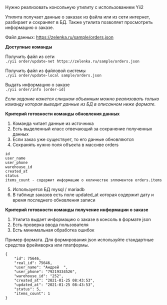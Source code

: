 Нужно реализовать консольную утилиту с использованием Yii2

Утилита получает данные о заказах из файла или из сети интернет, разбирает и сохраняет в БД. Также утилита позволяет просмотреть информацию о заказе.

Файл данных: https://zelenka.ru/sample/orders.json


**Доступные команды**

Получить файл из сети<br>
`./yii order/update-net https://zelenka.ru/sample/orders.json`

Получить файл из файловой системы<br>
`./yii order/update-local sample/orders.json`

Выдать информацию о заказе<br>
`./yii order/info [order-id]`

*Если задание кажется слишком объемным можно реализовать только команду которая выводит данные из БД в описанном ниже формате.*


**Критерий готовности команды обновления данных**

1. Команда читает данные из источника
2. Есть выделенный класс отвечающий за сохранение полученных данных
3. Если заказ уже существует, то его данные обновляются
4. Сохранять нужно поля объекта в массиве orders

```
id
user_name
user_phone
warehouse_id
created_at
status
items_count - содержит информацию о количестве эллементов orders.items
```

5. Используется БД mysql / mariadb
6. В таблице заказов есть поле updated_at которая содержит дату и время последнего обновления записи


**Критерий готовности команды получение информации о заказе**

1. Утилита выдает информацию о заказе в консоль в формате json
2. Есть проверка ввода пользователя
3. Есть минимальная обработка ошибок


Пример формата. Для формирования json используйте стандартные средства фреймворка или платформы.

```
{
	"id": 75646,
	"real_id": 75646,
	"user_name": "Андрей  ",
	"user_phone": "79219334526",
	"warehouse_id": "252",
	"created_at": "2021-01-25 08:43:53",
	"updated_at": "2021-01-25 08:43:53",
	"status": 5,
	"items_count": 1
}
```


